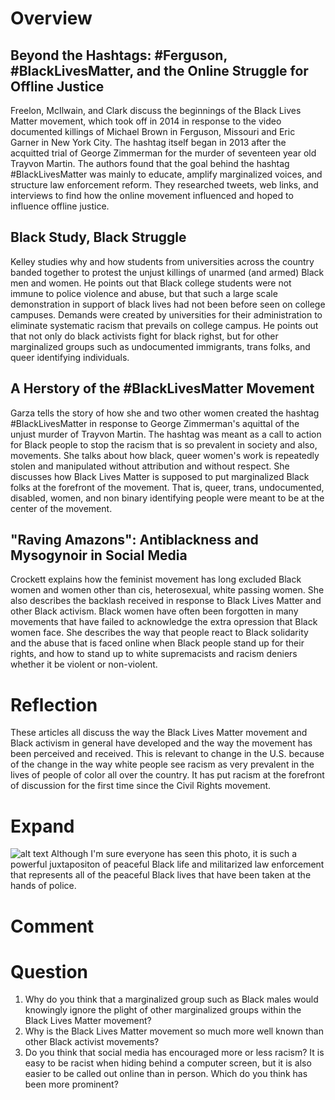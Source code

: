# Overview
## Beyond the Hashtags: #Ferguson, #BlackLivesMatter, and the Online Struggle for Offline Justice
  Freelon, McIlwain, and Clark discuss the beginnings of the Black Lives Matter movement, which took off in 2014 in response to the video documented killings of Michael Brown in Ferguson, Missouri and Eric Garner in New York City. The hashtag itself began in 2013 after the acquitted trial of George Zimmerman for the murder of seventeen year old Trayvon Martin. The authors found that the goal behind the hashtag #BlackLivesMatter was mainly to educate, amplify marginalized voices, and structure law enforcement reform. They researched tweets, web links, and interviews to find how the online movement influenced and hoped to influence offline justice.
## Black Study, Black Struggle
  Kelley studies why and how students from universities across the country banded together to protest the unjust killings of unarmed (and armed) Black men and women. He points out that Black college students were not immune to police violence and abuse, but that such a large scale demonstration in support of black lives had not been before seen on college campuses. Demands were created by universities for their administration to eliminate systematic racism that prevails on college campus. He points out that not only do black activists fight for black righst, but for other marginalized groups such as undocumented immigrants, trans folks, and queer identifying individuals.
## A Herstory of the #BlackLivesMatter Movement
  Garza tells the story of how she and two other women created the hashtag #BlackLivesMatter in response to George Zimmerman's aquittal of the unjust murder of Trayvon Martin. The hashtag was meant as a call to action for Black people to stop the racism that is so prevalent in society and also, movements. She talks about how black, queer women's work is repeatedly stolen and manipulated without attribution and without respect. She discusses how Black Lives Matter is supposed to put marginalized Black folks at the forefront of the movement. That is, queer, trans, undocumented, disabled, women, and non binary identifying people were meant to be at the center of the movement.
## "Raving Amazons": Antiblackness and Mysogynoir in Social Media
  Crockett explains how the feminist movement has long excluded Black women and women other than cis, heterosexual, white passing women. She also describes the backlash received in response to Black Lives Matter and other Black activism. Black women have often been forgotten in many movements that have failed to acknowledge the extra opression that Black women face. She describes the way that people react to Black solidarity and the abuse that is faced online when Black people stand up for their rights, and how to stand up to white supremacists and racism deniers whether it be violent or non-violent.
# Reflection
  These articles all discuss the way the Black Lives Matter movement and Black activism in general have developed and the way the movement has been perceived and received. This is relevant to change in the U.S. because of the change in the way white people see racism as very prevalent in the lives of people of color all over the country. It has put racism at the forefront of discussion for the first time since the Civil Rights movement.
# Expand
  ![alt text](http://ichef.bbci.co.uk/news/976/cpsprodpb/7FF2/production/_90345723_mediaitem90345722.jpg "Logo Title Text 1") Although I'm sure everyone has seen this photo, it is such a powerful juxtapositon of peaceful Black life and militarized law enforcement that represents all of the peaceful Black lives that have been taken at the hands of police.
# Comment
  
# Question
  1. Why do you think that a marginalized group such as Black males would knowingly ignore the plight of other marginalized groups within the Black Lives Matter movement?
  2. Why is the Black Lives Matter movement so much more well known than other Black activist movements? 
  3. Do you think that social media has encouraged more or less racism? It is easy to be racist when hiding behind a computer screen, but it is also easier to be called out online than in person. Which do you think has been more prominent?
